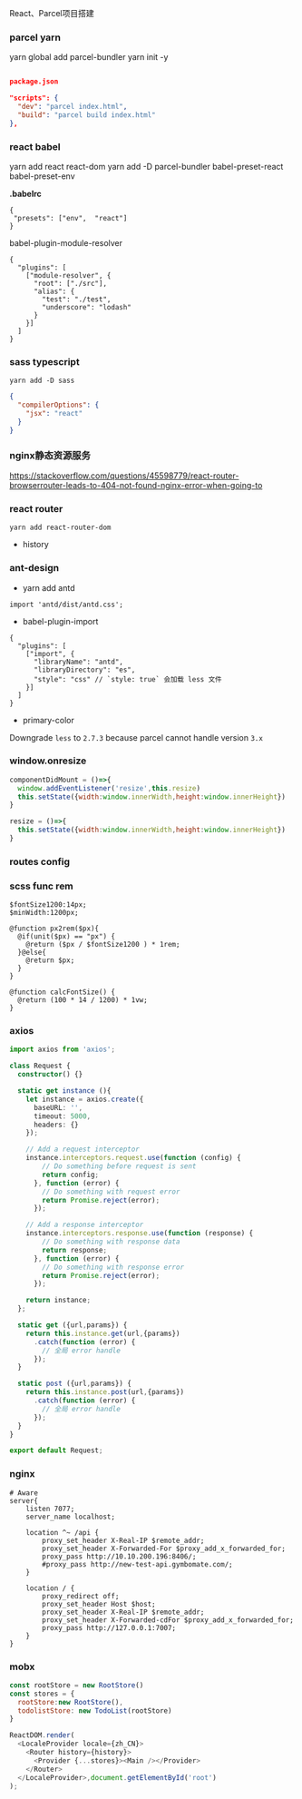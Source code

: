 React、Parcel项目搭建

### parcel yarn

yarn global add parcel-bundler
yarn init -y

```json

package.json

"scripts": {
  "dev": "parcel index.html",
  "build": "parcel build index.html"
},
```

### react babel

yarn add react react-dom
yarn add -D parcel-bundler babel-preset-react babel-preset-env

**.babelrc**

```
{
 "presets": ["env",  "react"]
}
```

babel-plugin-module-resolver

```
{
  "plugins": [
    ["module-resolver", {
      "root": ["./src"],
      "alias": {
        "test": "./test",
        "underscore": "lodash"
      }
    }]
  ]
}
```

### sass typescript

`yarn add -D sass`

```json
{
  "compilerOptions": {
    "jsx": "react"
  }
}
```

### nginx静态资源服务

https://stackoverflow.com/questions/45598779/react-router-browserrouter-leads-to-404-not-found-nginx-error-when-going-to

### react router

`yarn add react-router-dom`

- history

### ant-design

- yarn add antd

```
import 'antd/dist/antd.css';
```

- babel-plugin-import

```
{
  "plugins": [
    ["import", {
      "libraryName": "antd",
      "libraryDirectory": "es",
      "style": "css" // `style: true` 会加载 less 文件
    }]
  ]
}
```

- primary-color

Downgrade `less` to `2.7.3` because parcel cannot handle version `3.x`

### window.onresize

```jsx
componentDidMount = ()=>{
  window.addEventListener('resize',this.resize)
  this.setState({width:window.innerWidth,height:window.innerHeight})
}

resize = ()=>{
  this.setState({width:window.innerWidth,height:window.innerHeight})
}
```

### routes config

### scss func rem

```
$fontSize1200:14px;
$minWidth:1200px;

@function px2rem($px){
  @if(unit($px) == "px") {
    @return ($px / $fontSize1200 ) * 1rem;
  }@else{
    @return $px;
  }
}

@function calcFontSize() {
  @return (100 * 14 / 1200) * 1vw;
}
```

### axios

```ts
import axios from 'axios';

class Request {
  constructor() {}

  static get instance (){
    let instance = axios.create({
      baseURL: '',
      timeout: 5000,
      headers: {}
    });

    // Add a request interceptor
    instance.interceptors.request.use(function (config) {
        // Do something before request is sent
        return config;
      }, function (error) {
        // Do something with request error
        return Promise.reject(error);
      });

    // Add a response interceptor
    instance.interceptors.response.use(function (response) {
        // Do something with response data
        return response;
      }, function (error) {
        // Do something with response error
        return Promise.reject(error);
      });

    return instance;
  };

  static get ({url,params}) {
    return this.instance.get(url,{params})
      .catch(function (error) {
        // 全局 error handle
      });
  }

  static post ({url,params}) {
    return this.instance.post(url,{params})
      .catch(function (error) {
        // 全局 error handle
      });
  }
}

export default Request;
```

### nginx

```
# Aware
server{
    listen 7077;
    server_name localhost;

    location ^~ /api {
        proxy_set_header X-Real-IP $remote_addr;
        proxy_set_header X-Forwarded-For $proxy_add_x_forwarded_for;
        proxy_pass http://10.10.200.196:8406/;
        #proxy_pass http://new-test-api.gymbomate.com/;
    }

    location / {
        proxy_redirect off;
        proxy_set_header Host $host;
        proxy_set_header X-Real-IP $remote_addr;
        proxy_set_header X-Forwarded-cdFor $proxy_add_x_forwarded_for;
        proxy_pass http://127.0.0.1:7007;
    }
}
```

### mobx

```js
const rootStore = new RootStore()
const stores = {
  rootStore:new RootStore(),
  todolistStore: new TodoList(rootStore)
}

ReactDOM.render(
  <LocaleProvider locale={zh_CN}>
    <Router history={history}>
      <Provider {...stores}><Main /></Provider>
    </Router>
  </LocaleProvider>,document.getElementById('root')
);
```
